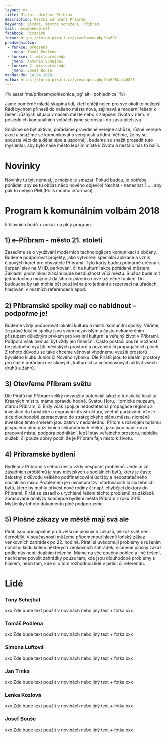 ```yaml
---
layout: ms
title: Místní sdružení Příbram
description: Místní sdružení Příbram
keywords: piráti, místní sdružení, Příbram
mail: neco@nekde.net
facebook: PiratiPB
forum: https://forum.pirati.cz/viewforum.php?f=692
predsednictvo:
 - funkce: předseda
   jmeno: Tomáš Podlena
 - funkce: 1. místopředseda
   jmeno: Antonín Schejbal
 - funkce: 2. místopředseda
   jmeno: Josef Bouše
mandat-do: 14.04.2020
volba: https://forum.pirati.cz/viewtopic.php?f=696&t=40825
---
```

{% asset 'ms/pribram/pohlednice.jpg' alt='pohlednice' %}

Jsme poměrně mladá skupina lidí, kteří chtějí nejen pro své okolí to nejlepší. Rádi bychom přinesli do našeho města nová, zajímavá a moderní řešení k řešení různých situací v našem městě nebo k zlepšení života v něm. V posledních komunálních volbách jsme se dostali do zastupitelstva. 

Snažíme se být aktivní, pořádáme pravidelné veřejné schůze, různé veřejné akce a snažíme se komunikovat s veřejností a lidmi. Věříme, že by se spousta věcí dala dělat lépe a úsporněji, budeme se snažit prosadit tuto myšlenku, aby bylo naše město lepším místě k životu a nestálo nás to balík. 

# Novinky

Novinky tu být nemusí, je možné je smazat. Pokud budou, je potřeba pohlídat, aby se tu občas něco nového objevilo!
Nechat - nenechat ? .... aby pak to nebylo PMI (Příliš mnoho informací)

# Program k komunálním volbám 2018
5 hlavních bodů + odkaz na plný program.

## 1) e-Příbram - město 21. století
Zasadíme se o využívání moderních technologií pro komunikaci s občany. Budeme podporovat projekty, jako vytvoření speciální aplikace a vznik čipových karet pro obyvatele Příbrami. Tyto karty budou primárně určeny k čerpání slev na MHD, parkování, či na kulturní akce pořádané městem. Základní podmínkou získání bude bezdlužnost vůči městu. Služba bude mít jednoduchou možnost dalšího rozšíření o nové užitečné funkce. Do budoucna by tak mohla být používána pro jednání a rezervaci na úřadech, hlasování v místních referendech apod.

 ## 2) Příbramské spolky mají co nabídnout – podpořme je! 
Budeme vždy podporovat lokální kulturu a místní komunitní spolky. Věříme, že právě lokální spolky jsou svým nezávislým a často nekomerčním přístupem důležitým prvkem pro kvalitní kulturní a veřejný život v Příbrami. Podpora však nemusí být vždy jen finanční. Často postačí pouze možnost bezplatného využití městských prostorů a pozemků či propagačních ploch. Z tohoto důvodu se také chceme věnovat vhodnému využití prostorů bývalého klubu Junior či Nového rybníku. Dle Pirátů jsou to ideální prostory pro časté pořádání neziskových, kulturních a volnočasových aktivit všech druhů a žánrů. 

## 3) Otevřeme Příbram světu
Dle Pirátů má Příbram veliký nevyužitý potenciál jakožto turistická lokalita. Krásných míst tu máme opravdu hodně. Svatou Horu, Hornické muzeum, starou Příbram, či Brdy však spojuje nedostatečná propagace regionu a investice do turistické a dopravní infrastruktury, včetně parkování. Vše je sice dlouhodobě zapracováno do strategického plánu města, nicméně investice tímto směrem jsou zatím v nedohlednu. Přitom s rozvojem turismu je spojeno plno pozitivních sekundárních efektů, jako jsou např. nová pracovní místa, podpora podnikání, lepší stav veřejného prostoru, nabídka služeb, či pouze dobrý pocit, že je Příbram fajn místo k životu.

## 4) Příbramské bydlení
Bydlení v Příbrami s sebou neslo vždy nespočet problémů. Jedním ze zásadních problémů je stav městských a sociálních bytů, který je často žalostný z důvodu velkého podfinancování údržby a nedostatečného sociálního mixu. Problémem je i minimum tzv. startovacích či služebních bytů, které by mohly přivést nové rodiny či např. chybějící doktory do Příbrami. Piráti se zasadí o urychlené řešení těchto problémů na základě zpracované analýzy koncepce bydlení města Příbram z roku 2015. Myšlenky tohoto dokumentu plně podporujeme.

## 5) Plošné zákazy ve městě mají svá ale
Piráti jsou principiálně proti větši ně plošných zákazů, jelikož svět není černobílý. V současnosti můžeme připomenout hlavně loňský zákaz venkovních zahrádek po 22. hodině. Piráti si uvědomují problémy s rušením nočního klidu kolem některých venkovních zahrádek, nicméně plošný zákaz podle nás není ideálním řešením. Máme na věc opačný pohled a jiné řešení, nechceme povolit zahrádky pouze tam, kde jsou dlouhodobé problémy s hlukem, nebo tam, kde si o tom rozhodnou lidé v petici či referendu. 

# Lidé
### Tony Schejbal
xxx Zde bude text použit v novinách nebo jiný text + fotka xxx

### Tomáš Podlena
xxx Zde bude text použit v novinách nebo jiný text + fotka xxx

### Simona Luftová
xxx Zde bude text použit v novinách nebo jiný text + fotka xxx

### Jan Trnka
xxx Zde bude text použit v novinách nebo jiný text + fotka xxx

### Lenka Kozlová
xxx Zde bude text použit v novinách nebo jiný text + fotka xxx

### Josef Bouše
xxx Zde bude text použit v novinách nebo jiný text + fotka xxx


